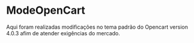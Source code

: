 # ModeOpenCart

Aqui foram realizadas modificações no tema padrão do Opencart version 4.0.3 afim de atender exigências do mercado. 
